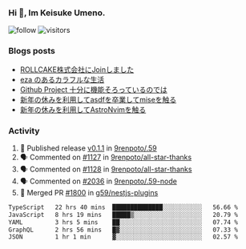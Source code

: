 ### Hi 👋, Im Keisuke Umeno.

<!--
**9renpoto/9renpoto** is a ✨ _special_ ✨ repository because its `README.md` (this file) appears on your GitHub profile.

Here are some ideas to get you started:

- 🔭 I’m currently working on ...
- 🌱 I’m currently learning ...
- 👯 I’m looking to collaborate on ...
- 🤔 I’m looking for help with ...
- 💬 Ask me about ...
- 📫 How to reach me: ...
- 😄 Pronouns: ...
- ⚡ Fun fact: ...
-->

![follow](https://img.shields.io/github/followers/9renpoto?label=Follow&style=social)
![visitors](https://komarev.com/ghpvc/?username=9renpoto&label=Profile%20views&color=0e75b6&style=flat)

### Blogs posts

<!-- BLOG-POST-LIST:START -->
- [ROLLCAKE株式会社にJoinしました](https://9renpoto.win/entry/2024/02/11/join)
- [eza のあるカラフルな生活](https://9renpoto.win/entry/2024/02/01/eza)
- [Github Project 十分に機能そろっているのでは](https://9renpoto.win/entry/2024/01/14/gh-projects)
- [新年の休みを利用してasdfを卒業してmiseを触る](https://9renpoto.win/entry/2024/01/07/mise)
- [新年の休みを利用してAstroNvimを触る](https://9renpoto.win/entry/2024/01/03/new-year-holidays)
<!-- BLOG-POST-LIST:END -->

### Activity

<!--START_SECTION:activity-->
1. 🚀 Published release [v0.1.1](https://github.com/9renpoto/.59/releases/tag/v0.1.1) in [9renpoto/.59](https://github.com/9renpoto/.59)
2. 🗣 Commented on [#1127](https://github.com/9renpoto/all-star-thanks/pull/1127#issuecomment-1959510783) in [9renpoto/all-star-thanks](https://github.com/9renpoto/all-star-thanks)
3. 🗣 Commented on [#1128](https://github.com/9renpoto/all-star-thanks/pull/1128#issuecomment-1959510388) in [9renpoto/all-star-thanks](https://github.com/9renpoto/all-star-thanks)
4. 🗣 Commented on [#2036](https://github.com/9renpoto/.59-node/pull/2036#issuecomment-1959502518) in [9renpoto/.59-node](https://github.com/9renpoto/.59-node)
5. 🎉 Merged PR [#1800](https://github.com/g59/nestjs-plugins/pull/1800) in [g59/nestjs-plugins](https://github.com/g59/nestjs-plugins)
<!--END_SECTION:activity-->

<!--START_SECTION:waka-->

```txt
TypeScript   22 hrs 40 mins  ██████████████░░░░░░░░░░░   56.66 %
JavaScript   8 hrs 19 mins   █████▒░░░░░░░░░░░░░░░░░░░   20.79 %
YAML         3 hrs 5 mins    ██░░░░░░░░░░░░░░░░░░░░░░░   07.74 %
GraphQL      2 hrs 56 mins   █▓░░░░░░░░░░░░░░░░░░░░░░░   07.33 %
JSON         1 hr 1 min      ▓░░░░░░░░░░░░░░░░░░░░░░░░   02.57 %
```

<!--END_SECTION:waka-->
